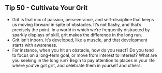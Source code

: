 ## Tip 50 - Cultivate Your Grit

- Grit is that mix of passion, perseverance, and self-discipline that keeps us moving forward in spite of obstacles. It’s not flashy, and that’s precisely the point. In a world in which we’re frequently distracted by sparkly displays of skill, grit makes the difference in the long run.
- Grit isn’t inborn. It’s developed, like a muscle, and that development starts with awareness.
- For instance, when you hit an obstacle, how do you react? Do you tend to focus on a long-term goal, or move from interest to interest? What are you seeking in the long run? Begin to pay attention to places in your life where you’ve got grit, and celebrate them in yourself and others.
